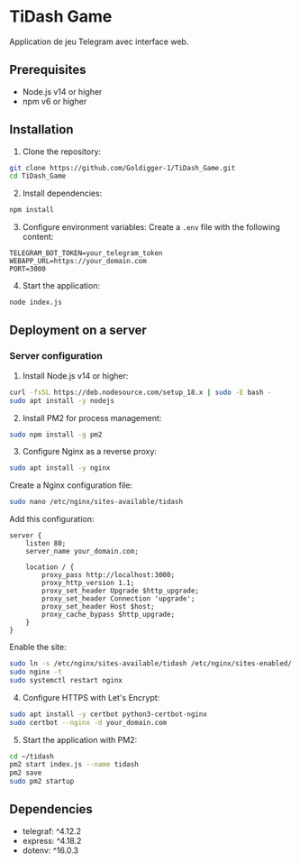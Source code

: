 # TiDash Game

Application de jeu Telegram avec interface web.

## Prerequisites

- Node.js v14 or higher
- npm v6 or higher

## Installation

1. Clone the repository:
```bash
git clone https://github.com/Goldigger-1/TiDash_Game.git
cd TiDash_Game
```

2. Install dependencies:
```bash
npm install
```

3. Configure environment variables:
Create a `.env` file with the following content:
```
TELEGRAM_BOT_TOKEN=your_telegram_token
WEBAPP_URL=https://your_domain.com
PORT=3000
```

4. Start the application:
```bash
node index.js
```

## Deployment on a server

### Server configuration

1. Install Node.js v14 or higher:
```bash
curl -fsSL https://deb.nodesource.com/setup_18.x | sudo -E bash -
sudo apt install -y nodejs
```

2. Install PM2 for process management:
```bash
sudo npm install -g pm2
```

3. Configure Nginx as a reverse proxy:
```bash
sudo apt install -y nginx
```

Create a Nginx configuration file:
```bash
sudo nano /etc/nginx/sites-available/tidash
```

Add this configuration:
```nginx
server {
    listen 80;
    server_name your_domain.com;

    location / {
        proxy_pass http://localhost:3000;
        proxy_http_version 1.1;
        proxy_set_header Upgrade $http_upgrade;
        proxy_set_header Connection 'upgrade';
        proxy_set_header Host $host;
        proxy_cache_bypass $http_upgrade;
    }
}
```

Enable the site:
```bash
sudo ln -s /etc/nginx/sites-available/tidash /etc/nginx/sites-enabled/
sudo nginx -t
sudo systemctl restart nginx
```

4. Configure HTTPS with Let's Encrypt:
```bash
sudo apt install -y certbot python3-certbot-nginx
sudo certbot --nginx -d your_domain.com
```

5. Start the application with PM2:
```bash
cd ~/tidash
pm2 start index.js --name tidash
pm2 save
sudo pm2 startup
```

## Dependencies

- telegraf: ^4.12.2
- express: ^4.18.2
- dotenv: ^16.0.3
